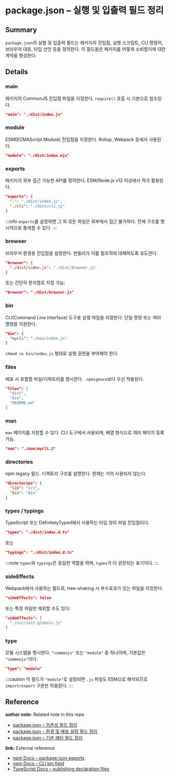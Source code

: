 # package.json – 실행 및 입출력 필드 정리

<!--
이 노트는 package.json의 실행 및 입출력 필드들을 정리한 것이다.
이 필드들은 패키지를 어떤 방식으로 로드하고 실행할 수 있는지를 결정하며, CommonJS, ESM, 브라우저 환경, CLI 도구 등 다양한 형태를 지원한다.
-->

## Summary

`package.json`의 실행 및 입출력 필드는 패키지의 진입점, 실행 스크립트, CLI 명령어, 브라우저 대응, 타입 선언 등을 정의한다. 이 필드들은 패키지를 어떻게 소비할지에 대한 계약을 형성한다.

## Details

### main

패키지의 CommonJS 진입점 파일을 지정한다. `require()` 호출 시 기본으로 참조된다.

```json
"main": "./dist/index.js"
```

### module

ESM(ECMAScript Module) 진입점을 지정한다. Rollup, Webpack 등에서 사용된다.

```json
"module": "./dist/index.mjs"
```

### exports

패키지의 외부 접근 가능한 API를 정의한다. ESM/Node.js v12 이상에서 적극 활용된다.

```json
"exports": {
  ".": "./dist/index.js",
  "./cli": "./dist/cli.js"
}
```

:::info `exports`를 설정하면 그 외 모든 파일은 외부에서 접근 불가하다. 전체 구조를 명시적으로 통제할 수 있다. :::

### browser

브라우저 환경용 진입점을 설정한다. 번들러가 이를 참조하여 대체하도록 유도한다.

```json
"browser": {
  "./dist/index.js": "./dist/browser.js"
}
```

또는 간단히 문자열로 지정 가능:

```json
"browser": "./dist/browser.js"
```

### bin

CLI(Command Line Interface) 도구용 실행 파일을 지정한다. 단일 명령 또는 여러 명령을 지원한다.

```json
"bin": {
  "mycli": "./bin/index.js"
}
```

`chmod +x bin/index.js` 형태로 실행 권한을 부여해야 한다.

### files

배포 시 포함할 파일/디렉토리를 명시한다. `.npmignore`보다 우선 적용된다.

```json
"files": [
  "dist",
  "bin",
  "README.md"
]
```

### man

`man` 페이지를 지정할 수 있다. CLI 도구에서 사용되며, 배열 형식으로 여러 페이지 등록 가능.

```json
"man": "./man/mycli.1"
```

### directories

npm legacy 필드. 디렉토리 구조를 설명한다. 현재는 거의 사용되지 않는다.

```json
"directories": {
  "lib": "src",
  "bin": "bin"
}
```

### types / typings

TypeScript 또는 DefinitelyTyped에서 사용하는 타입 정의 파일 진입점이다.

```json
"types": "./dist/index.d.ts"
```

또는

```json
"typings": "./dist/index.d.ts"
```

:::note `types`와 `typings`은 동일한 역할을 하며, `types`가 더 권장되는 표기이다. :::

### sideEffects

Webpack에서 사용하는 필드로, tree-shaking 시 부수효과가 있는 파일을 지정한다.

```json
"sideEffects": false
```

또는 특정 파일만 제외할 수도 있다:

```json
"sideEffects": [
  "./src/init-globals.js"
]
```

### type

모듈 시스템을 명시한다. `"commonjs"` 또는 `"module"` 중 하나이며, 기본값은 `"commonjs"`이다.

```json
"type": "module"
```

:::caution 이 필드가 `"module"`로 설정되면 `.js` 파일도 ESM으로 해석되므로 `import/export` 구문만 허용된다. :::

## Reference

**author note:** Related note in this repo

- [package.json – 의존성 필드 정리](./dependencies_flieds.md)
- [package.json – 환경 및 배포 설정 필드 정리](./env_publish_fields.md)
- [package.json – 기본 메타 필드 정리](./meta_fields.md)

**link:** External reference

- [npm Docs – package.json exports](https://nodejs.org/api/packages.html#exports)
- [npm Docs – CLI bin field](https://docs.npmjs.com/cli/v11/configuring-npm/package-json#bin)
- [TypeScript Docs – publishing declaration files](https://www.typescriptlang.org/docs/handbook/declaration-files/publishing.html)
